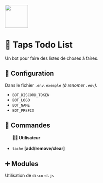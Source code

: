 <img src="https://user-images.githubusercontent.com/61658427/163859826-587c96fd-7b72-499c-ac29-2f0a223077d3.png" height="75">



# 📄 Taps Todo List

Un bot pour faire des listes de choses à faires.

## 📜 Configuration

Dans le fichier `.env.exemple` *(à renomer `.env`)*.
  <ul>
    <li><code>BOT_DISCORD_TOKEN</code></li>
    <li><code>BOT_LOGO</code></li>
    <li><code>BOT_NAME</code></li>
    <li><code>BOT_PREFIX</code></li>
  </ul>

## 🎹 Commandes

  <ul>
    <h4>👨‍⚖️ Utilisateur</h4>
    <li><code>tache</code> <strong>[add/remove/clear]</strong> </li>
  </ul>

## ➕ Modules

Utilisation de `discord.js`
